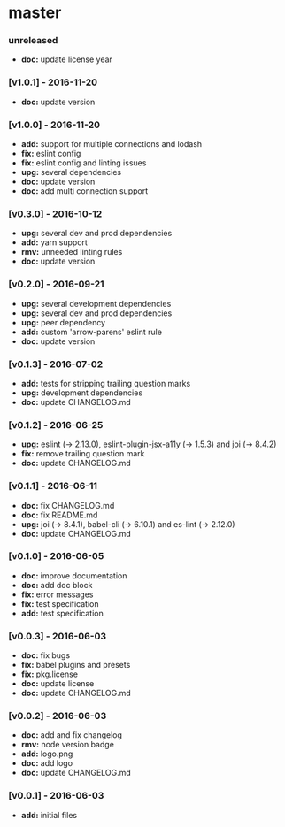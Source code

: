 # master

### unreleased
- **doc:** update license year

### [v1.0.1] - 2016-11-20
- **doc:** update version

### [v1.0.0] - 2016-11-20
- **add:** support for multiple connections and lodash
- **fix:** eslint config
- **fix:** eslint config and linting issues
- **upg:** several dependencies
- **doc:** update version
- **doc:** add multi connection support

### [v0.3.0] - 2016-10-12
- **upg:** several dev and prod dependencies
- **add:** yarn support
- **rmv:** unneeded linting rules
- **doc:** update version

### [v0.2.0] - 2016-09-21
- **upg:** several development dependencies
- **upg:** several dev and prod dependencies
- **upg:** peer dependency
- **add:** custom 'arrow-parens' eslint rule
- **doc:** update version

### [v0.1.3] - 2016-07-02
- **add:** tests for stripping trailing question marks
- **upg:** development dependencies
- **doc:** update CHANGELOG.md

### [v0.1.2] - 2016-06-25
- **upg:** eslint (-> 2.13.0), eslint-plugin-jsx-a11y (-> 1.5.3) and joi (-> 8.4.2)
- **fix:** remove trailing question mark
- **doc:** update CHANGELOG.md

### [v0.1.1] - 2016-06-11
- **doc:** fix CHANGELOG.md
- **doc:** fix README.md
- **upg:** joi (-> 8.4.1), babel-cli (-> 6.10.1) and es-lint (-> 2.12.0)
- **doc:** update CHANGELOG.md

### [v0.1.0] - 2016-06-05
- **doc:** improve documentation
- **doc:** add doc block
- **fix:** error messages
- **fix:** test specification
- **add:** test specification

### [v0.0.3] - 2016-06-03
- **doc:** fix bugs
- **fix:** babel plugins and presets
- **fix:** pkg.license
- **doc:** update license
- **doc:** update CHANGELOG.md

### [v0.0.2] - 2016-06-03
- **doc:** add and fix changelog
- **rmv:** node version badge
- **add:** logo.png
- **doc:** add logo
- **doc:** update CHANGELOG.md

### [v0.0.1] - 2016-06-03
- **add:** initial files